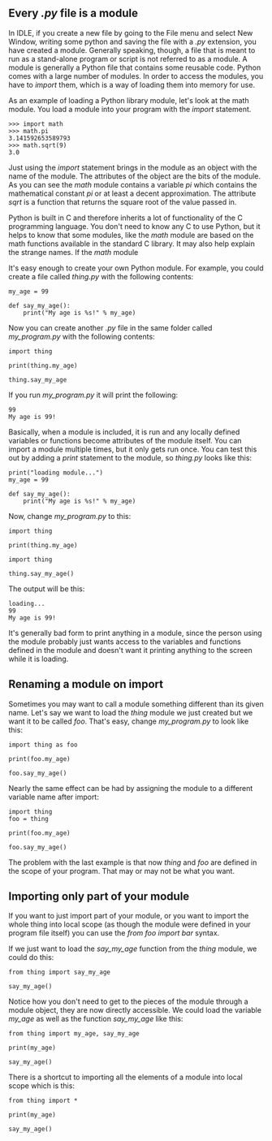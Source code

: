 Every *.py* file is a module
----------------------------

In IDLE, if you create a new file by going to the File menu and select
New Window, writing some python and saving the file with a *.py*
extension, you have created a module. Generally speaking, though, a file
that is meant to run as a stand-alone program or script is not referred
to as a module. A module is generally a Python file that contains some
reusable code. Python comes with a large number of modules. In order to
access the modules, you have to *import* them, which is a way of loading
them into memory for use.

As an example of loading a Python library module, let's look at the math
module. You load a module into your program with the *import* statement.

    >>> import math
    >>> math.pi
    3.141592653589793
    >>> math.sqrt(9)
    3.0

Just using the *import* statement brings in the module as an object with
the name of the module. The attributes of the object are the bits of the
module. As you can see the *math* module contains a variable *pi* which
contains the mathematical constant *pi* or at least a decent
approximation. The attribute *sqrt* is a function that returns the
square root of the value passed in.

Python is built in C and therefore inherits a lot of functionality of
the C programming language. You don't need to know any C to use Python,
but it helps to know that some modules, like the *math* module are based
on the math functions available in the standard C library. It may also
help explain the strange names. If the *math* module 

It's easy enough to create your own Python module. For example, you
could create a file called *thing.py* with the following contents:

    my_age = 99

    def say_my_age():
        print("My age is %s!" % my_age)

Now you can create another *.py* file in the same folder called
*my_program.py* with the following contents:

    import thing

    print(thing.my_age)

    thing.say_my_age

If you run *my_program.py* it will print the following:

    99
    My age is 99!

Basically, when a module is included, it is run and any locally defined
variables or functions become attributes of the module itself. You can
import a module multiple times, but it only gets run once. You can test
this out by adding a *print* statement to the module, so *thing.py*
looks like this:

    print("loading module...")
    my_age = 99

    def say_my_age():
        print("My age is %s!" % my_age)

Now, change *my_program.py* to this:

    import thing

    print(thing.my_age)

    import thing

    thing.say_my_age()

The output will be this:

    loading...
    99
    My age is 99!

It's generally bad form to print anything in a module, since the person
using the module probably just wants access to the variables and
functions defined in the module and doesn't want it printing anything to
the screen while it is loading.

Renaming a module on import
---------------------------

Sometimes you may want to call a module something different than its
given name. Let's say we want to load the *thing* module we just created
but we want it to be called *foo*. That's easy, change *my_program.py*
to look like this:

    import thing as foo

    print(foo.my_age)

    foo.say_my_age()

Nearly the same effect can be had by assigning the module to a different
variable name after import:

    import thing
    foo = thing

    print(foo.my_age)

    foo.say_my_age()

The problem with the last example is that now *thing* and *foo* are
defined in the scope of your program. That may or may not be what you
want.

Importing only part of your module
----------------------------------

If you want to just import part of your module, or you want to import
the whole thing into local scope (as though the module were defined in
your program file itself) you can use the *from foo import bar* syntax.

If we just want to load the *say_my_age* function from the *thing*
module, we could do this:

    from thing import say_my_age

    say_my_age()

Notice how you don't need to get to the pieces of the module through a
module object, they are now directly accessible. We could load the
variable *my_age* as well as the function *say_my_age* like this:

    from thing import my_age, say_my_age

    print(my_age)

    say_my_age()

There is a shortcut to importing all the elements of a module into local
scope which is this:

    from thing import *

    print(my_age)

    say_my_age()







